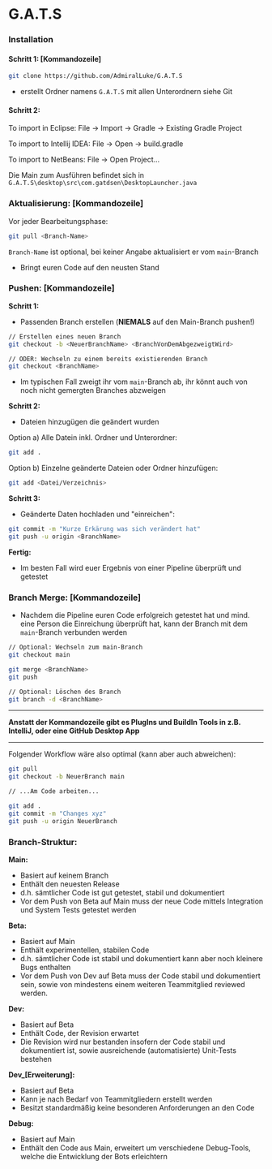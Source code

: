 # G.A.T.S


### Installation

#### Schritt 1: [Kommandozeile]
```bash
git clone https://github.com/AdmiralLuke/G.A.T.S
```
- erstellt Ordner namens ``G.A.T.S`` mit allen Unterordnern siehe Git

#### Schritt 2:
To import in Eclipse: File -> Import -> Gradle -> Existing Gradle Project

To import to Intellij IDEA: File -> Open -> build.gradle

To import to NetBeans: File -> Open Project...

Die Main zum Ausführen befindet sich in ``G.A.T.S\desktop\src\com.gatdsen\DesktopLauncher.java``

### Aktualisierung: [Kommandozeile]
Vor jeder Bearbeitungsphase:
```bash
git pull <Branch-Name>
```
``Branch-Name`` ist optional, bei keiner Angabe aktualisiert er vom ``main``-Branch

- Bringt euren Code auf den neusten Stand

### Pushen: [Kommandozeile]
**Schritt 1:**
- Passenden Branch erstellen (**NIEMALS** auf den Main-Branch pushen!)
```bash
// Erstellen eines neuen Branch
git checkout -b <NeuerBranchName> <BranchVonDemAbgezweigtWird>

// ODER: Wechseln zu einem bereits existierenden Branch
git checkout <BranchName>
```
- Im typischen Fall zweigt ihr vom ``main``-Branch ab, ihr könnt auch von noch nicht gemergten Branches abzweigen

**Schritt 2:**
- Dateien hinzugügen die geändert wurden

Option a) Alle Datein inkl. Ordner und Unterordner:
```bash
git add .
```

Option b) Einzelne geänderte Dateien oder Ordner hinzufügen:
```bash
git add <Datei/Verzeichnis>
```

**Schritt 3:**
- Geänderte Daten hochladen und "einreichen":
```bash
git commit -m "Kurze Erkärung was sich verändert hat"
git push -u origin <BranchName>
```

**Fertig:**
* Im besten Fall wird euer Ergebnis von einer Pipeline überprüft und getestet

### Branch Merge: [Kommandozeile]
* Nachdem die Pipeline euren Code erfolgreich getestet hat und mind. eine Person die Einreichung überprüft hat, kann der Branch mit dem ``main``-Branch verbunden werden

```bash
// Optional: Wechseln zum main-Branch 
git checkout main

git merge <BranchName>
git push

// Optional: Löschen des Branch 
git branch -d <BranchName>
```

---
**Anstatt der Kommandozeile gibt es PlugIns und BuildIn Tools in z.B. IntelliJ, oder eine GitHub Desktop App**

---
Folgender Workflow wäre also optimal (kann aber auch abweichen):
```bash
git pull
git checkout -b NeuerBranch main

// ...Am Code arbeiten...

git add .
git commit -m "Changes xyz"
git push -u origin NeuerBranch
```

### Branch-Struktur:

**Main:**
* Basiert auf keinem Branch
* Enthält den neuesten Release
* d.h. sämtlicher Code ist gut getestet, stabil und dokumentiert
* Vor dem Push von Beta auf Main muss der neue Code mittels Integration und System Tests getestet werden

**Beta:**
* Basiert auf Main
* Enthält experimentellen, stabilen Code
* d.h. sämtlicher Code ist stabil und dokumentiert kann aber noch kleinere Bugs enthalten
* Vor dem Push von Dev auf Beta muss der Code stabil und dokumentiert sein, sowie von mindestens einem weiteren Teammitglied reviewed werden.

**Dev:**
* Basiert auf Beta
* Enthält Code, der Revision erwartet
* Die Revision wird nur bestanden insofern der Code stabil und dokumentiert ist, sowie ausreichende (automatisierte) Unit-Tests bestehen

**Dev_\[Erweiterung\]:**
* Basiert auf Beta
* Kann je nach Bedarf von Teammitgliedern erstellt werden
* Besitzt standardmäßig keine besonderen Anforderungen an den Code

**Debug:**
* Basiert auf Main
* Enthält den Code aus Main, erweitert um verschiedene Debug-Tools, welche die Entwicklung der Bots erleichtern
